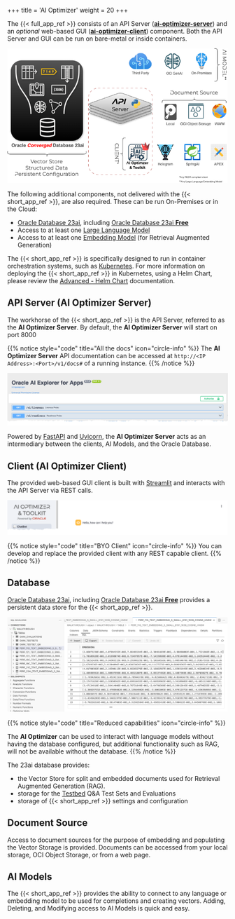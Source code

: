 +++
title = 'AI Optimizer'
weight = 20
+++

<!--
Copyright (c) 2024, 2025, Oracle and/or its affiliates.
Licensed under the Universal Permissive License v1.0 as shown at http://oss.oracle.com/licenses/upl.

spell-checker:ignore streamlit, uvicorn
-->

The {{< full_app_ref >}} consists of an API Server ([**ai-optimizer-server**](#api-server-ai-optimizer-server)) and an _optional_ web-based GUI ([**ai-optimizer-client**](#client-ai-optimizer-client)) component.  Both the API Server and GUI can be run on bare-metal or inside containers.  

![Architecture Overview](images/arch_overview.png)

The following additional components, not delivered with the {{< short_app_ref >}}, are also required.  These can be run On-Premises or in the Cloud:
- [Oracle Database 23ai](#database), including [Oracle Database 23ai **Free**](https://www.oracle.com/uk/database/free/)
- Access to at least one [Large Language Model](#large-language-model)
- Access to at least one [Embedding Model](#embedding-model) (for Retrieval Augmented Generation)

The {{< short_app_ref >}} is specifically designed to run in container orchestration systems, such as [Kubernetes](https://kubernetes.io/).  For more information on deploying the {{< short_app_ref >}} in Kubernetes, using a Helm Chart, please review the [Advanced - Helm Chart](/advanced/helm) documentation.

## API Server (AI Optimizer Server)

The workhorse of the {{< short_app_ref >}} is the API Server, referred to as the **AI Optimizer Server**.  By default, the **AI Optimizer Server** will start on port 8000

{{% notice style="code" title="All the docs" icon="circle-info" %}}
The **AI Optimizer Server** API documentation can be accessed at `http://<IP Address>:<Port>/v1/docs#` of a running instance. 
{{% /notice %}}

![API Server](images/api_server.png)

Powered by [FastAPI](https://fastapi.tiangolo.com/) and [Uvicorn](https://www.uvicorn.org/), the **AI Optimizer Server** acts as an intermediary between the clients, AI Models, and the Oracle Database.

## Client (AI Optimizer Client)

The provided web-based GUI client is built with [Streamlit](https://streamlit.io/) and interacts with the API Server via REST calls.  

![GUI](./images/gui.png)

{{% notice style="code" title="BYO Client" icon="circle-info" %}}
You can develop and replace the provided client with any REST capable client.
{{% /notice %}}

## Database

[Oracle Database 23ai](https://www.oracle.com/uk/database/23ai/), including [Oracle Database 23ai **Free**](https://www.oracle.com/uk/database/free/) provides a persistent data store for the {{< short_app_ref >}}.  

![Database](./images/vector_storage.png)

{{% notice style="code" title="Reduced capabilities" icon="circle-info" %}}
<!-- Hard-coding AI Optimizer to avoid unsafe HTML, this is an exception -->
The **AI Optimizer** can be used to interact with language models without having the database configured, but additional functionality such as RAG, will not be available without the database.
{{% /notice %}}

The 23ai database provides:

- the Vector Store for split and embedded documents used for Retrieval Augmented Generation (RAG).
- storage for the [Testbed](testbed) Q&A Test Sets and Evaluations
- storage of {{< short_app_ref >}} settings and configuration

## Document Source

Access to document sources for the purpose of embedding and populating the Vector Storage is provided. Documents can be accessed from your local storage, OCI Object Storage, or from a web page.

## AI Models

The {{< short_app_ref >}} provides the ability to connect to any language or embedding model to be used for completions and creating vectors.  Adding, Deleting, and Modifying access to AI Models is quick and easy.
